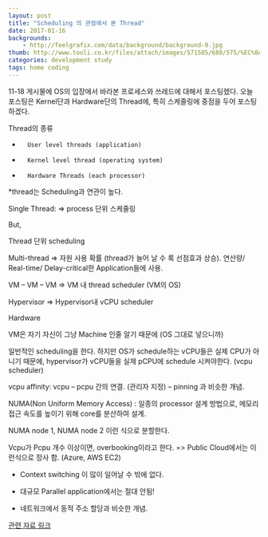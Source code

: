 ```yaml
---
layout: post
title: "Scheduling 의 관점에서 본 Thread"
date: 2017-01-16
backgrounds:
    - http://feelgrafix.com/data/background/background-9.jpg
thumb: http://www.tooli.co.kr/files/attach/images/571585/680/575/%EC%8A%A4%EB%A7%88%EC%9D%BC%20%EA%B0%95%EC%95%84%EC%A7%80.jpg
categories: development study
tags: home coding
---
```


11-18 게시물에 OS의 입장에서 바라본 프로세스와 쓰레드에 대해서 포스팅헸다. 오늘 포스팅은 Kernel단과 Hardware단의 Thread에, 특히 스케줄링에 중점을 두어 포스팅하겠다.

Thread의 종류

-       User level threads (application)

-       Kernel level thread (operating system)

-       Hardware Threads (each processor)



*thread는 Scheduling과 연관이 높다.



Single Thread: => process 단위 스케줄링

But,

Thread 단위 scheduling

Multi-thread => 자원 사용 확률 (thread가 늘어 날 수 록 선점효과 상승). 연산량/ Real-time/ Delay-critical한 Application들에 사용.



VM – VM – VM => VM 내 thread scheduler (VM의 OS)

Hypervisor => Hypervisor내 vCPU scheduler

Hardware



VM은 자기 자신이 그냥 Machine 인줄 알기 때문에 (OS 그대로 넣으니까)

일반적인 scheduling을 한다. 하지만 OS가 schedule하는 vCPU들은 실제 CPU가 아니기 때문에, hypervisor가 vCPU들을 실제 pCPU에 schedule 시켜야한다. (vcpu scheduler)



vcpu affinity: vcpu – pcpu 간의 연결. (관리자 지정) – pinning 과 비슷한 개념.

NUMA(Non Uniform Memory Access) : 일종의 processor 설계 방법으로, 메모리 접근 속도를 높이기 위해 core를 분산하여 설계.

NUMA node 1, NUMA node 2 이런 식으로 분할한다.

Vcpu가 Pcpu 개수 이상이면, overbooking이라고 한다. => Public Cloud에서는 이런식으로 장사 함. (Azure, AWS EC2)

- Context switching 이 많이 일어날 수 밖에 없다.

- 대규모 Parallel application에서는 절대 안됨!

*  네트워크에서 동적 주소 할당과 비슷한 개념.

[관련 자료 링크](http://mooneegee.blogspot.kr/2015/01/os-thread.html)

